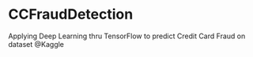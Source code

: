 # CCFraudDetection
Applying Deep Learning thru TensorFlow to predict Credit Card Fraud on dataset @Kaggle 
